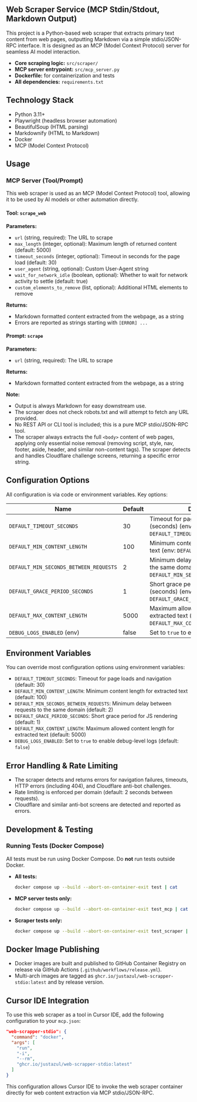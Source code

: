 ## Web Scraper Service (MCP Stdin/Stdout, Markdown Output)

This project is a Python-based web scraper that extracts primary text content from web pages, outputting Markdown via a simple stdio/JSON-RPC interface. It is designed as an MCP (Model Context Protocol) server for seamless AI model interaction.

- **Core scraping logic:** `src/scraper/`
- **MCP server entrypoint:** `src/mcp_server.py`
- **Dockerfile:** for containerization and tests
- **All dependencies:** `requirements.txt`

## Technology Stack
- Python 3.11+
- Playwright (headless browser automation)
- BeautifulSoup (HTML parsing)
- Markdownify (HTML to Markdown)
- Docker
- MCP (Model Context Protocol)

## Usage

### MCP Server (Tool/Prompt)

This web scraper is used as an MCP (Model Context Protocol) tool, allowing it to be used by AI models or other automation directly.

#### Tool: `scrape_web`

**Parameters:**
- `url` (string, required): The URL to scrape
- `max_length` (integer, optional): Maximum length of returned content (default: 5000)
- `timeout_seconds` (integer, optional): Timeout in seconds for the page load (default: 30)
- `user_agent` (string, optional): Custom User-Agent string
- `wait_for_network_idle` (boolean, optional): Whether to wait for network activity to settle (default: true)
- `custom_elements_to_remove` (list, optional): Additional HTML elements to remove

**Returns:**
- Markdown formatted content extracted from the webpage, as a string
- Errors are reported as strings starting with `[ERROR] ...`

#### Prompt: `scrape`

**Parameters:**
- `url` (string, required): The URL to scrape

**Returns:**
- Markdown formatted content extracted from the webpage, as a string

**Note:**
- Output is always Markdown for easy downstream use.
- The scraper does not check robots.txt and will attempt to fetch any URL provided.
- No REST API or CLI tool is included; this is a pure MCP stdio/JSON-RPC tool.
- The scraper always extracts the full `<body>` content of web pages, applying only essential noise removal (removing script, style, nav, footer, aside, header, and similar non-content tags). The scraper detects and handles Cloudflare challenge screens, returning a specific error string.

## Configuration Options

All configuration is via code or environment variables. Key options:

| Name                          | Default | Description |
|-------------------------------|---------|-------------|
| `DEFAULT_TIMEOUT_SECONDS`     | 30      | Timeout for page loads and navigation (seconds) (env: `DEFAULT_TIMEOUT_SECONDS`) |
| `DEFAULT_MIN_CONTENT_LENGTH`  | 100     | Minimum content length for extracted text (env: `DEFAULT_MIN_CONTENT_LENGTH`) |
| `DEFAULT_MIN_SECONDS_BETWEEN_REQUESTS` | 2 | Minimum delay between requests to the same domain (rate limiting) (env: `DEFAULT_MIN_SECONDS_BETWEEN_REQUESTS`) |
| `DEFAULT_GRACE_PERIOD_SECONDS`| 1       | Short grace period for JS rendering (seconds) (env: `DEFAULT_GRACE_PERIOD_SECONDS`) |
| `DEFAULT_MAX_CONTENT_LENGTH`  | 5000    | Maximum allowed content length for extracted text (env: `DEFAULT_MAX_CONTENT_LENGTH`) |
| `DEBUG_LOGS_ENABLED` (env)    | false   | Set to `true` to enable debug logging |

## Environment Variables

You can override most configuration options using environment variables:

- `DEFAULT_TIMEOUT_SECONDS`: Timeout for page loads and navigation (default: 30)
- `DEFAULT_MIN_CONTENT_LENGTH`: Minimum content length for extracted text (default: 100)
- `DEFAULT_MIN_SECONDS_BETWEEN_REQUESTS`: Minimum delay between requests to the same domain (default: 2)
- `DEFAULT_GRACE_PERIOD_SECONDS`: Short grace period for JS rendering (default: 1)
- `DEFAULT_MAX_CONTENT_LENGTH`: Maximum allowed content length for extracted text (default: 5000)
- `DEBUG_LOGS_ENABLED`: Set to `true` to enable debug-level logs (default: `false`)

## Error Handling & Rate Limiting

- The scraper detects and returns errors for navigation failures, timeouts, HTTP errors (including 404), and Cloudflare anti-bot challenges.
- Rate limiting is enforced per domain (default: 2 seconds between requests).
- Cloudflare and similar anti-bot screens are detected and reported as errors.

## Development & Testing

### Running Tests (Docker Compose)

All tests must be run using Docker Compose. Do **not** run tests outside Docker.

- **All tests:**
  ```sh
  docker compose up --build --abort-on-container-exit test | cat
  ```
- **MCP server tests only:**
  ```sh
  docker compose up --build --abort-on-container-exit test_mcp | cat
  ```
- **Scraper tests only:**
  ```sh
  docker compose up --build --abort-on-container-exit test_scraper | cat
  ```

## Docker Image Publishing

- Docker images are built and published to GitHub Container Registry on release via GitHub Actions (`.github/workflows/release.yml`).
- Multi-arch images are tagged as `ghcr.io/justazul/web-scrapper-stdio:latest` and by release version.

## Cursor IDE Integration

To use this web scraper as a tool in Cursor IDE, add the following configuration to your `mcp.json`:

```json
"web-scrapper-stdio": {
  "command": "docker",
  "args": [
    "run",
    "-i",
    "--rm",
    "ghcr.io/justazul/web-scrapper-stdio:latest"
  ]
}
```

This configuration allows Cursor IDE to invoke the web scraper container directly for web content extraction via MCP stdio/JSON-RPC.

